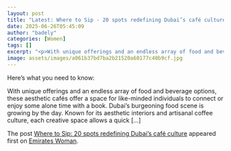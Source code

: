 ```yaml
---
layout: post
title: "Latest: Where to Sip - 20 spots redefining Dubai’s café culture"
date: 2025-06-26T05:45:09
author: "badely"
categories: [Women]
tags: []
excerpt: "<p>With unique offerings and an endless array of food and beverage options, these aesthetic cafés offer a space for like-minded individuals to connect"
image: assets/images/a061b37bd7ba2b21520a60177c40b9cf.jpg
---
```


Here’s what you need to know: <p>With unique offerings and an endless array of food and beverage options, these aesthetic cafés offer a space for like-minded individuals to connect or enjoy some alone time with a book. Dubai&#8217;s burgeoning food scene is growing by the day. Known for its aesthetic interiors and artisanal coffee culture, each creative space allows a quick [&#8230;]</p>
<p>The post <a href="https://emirateswoman.com/where-to-sip-20-spots-redefining-dubais-cafe-culture/" rel="nofollow">Where to Sip: 20 spots redefining Dubai’s café culture</a> appeared first on <a href="https://emirateswoman.com" rel="nofollow">Emirates Woman</a>.</p>

